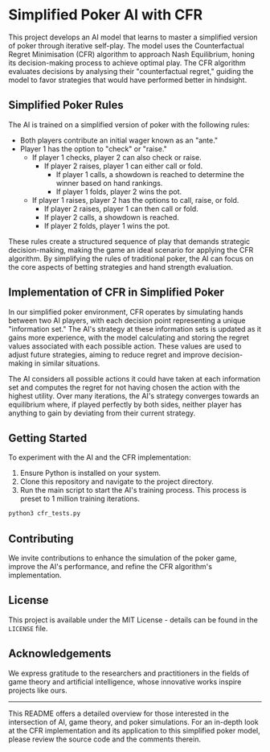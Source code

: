 
# Simplified Poker AI with CFR

This project develops an AI model that learns to master a simplified version of poker through iterative self-play. The model uses the Counterfactual Regret Minimisation (CFR) algorithm to approach Nash Equilibrium, honing its decision-making process to achieve optimal play. The CFR algorithm evaluates decisions by analysing their "counterfactual regret," guiding the model to favor strategies that would have performed better in hindsight.

## Simplified Poker Rules

The AI is trained on a simplified version of poker with the following rules:

- Both players contribute an initial wager known as an "ante."
- Player 1 has the option to "check" or "raise."
  - If player 1 checks, player 2 can also check or raise.
    - If player 2 raises, player 1 can either call or fold.
      - If player 1 calls, a showdown is reached to determine the winner based on hand rankings.
      - If player 1 folds, player 2 wins the pot.
  - If player 1 raises, player 2 has the options to call, raise, or fold.
    - If player 2 raises, player 1 can then call or fold.
    - If player 2 calls, a showdown is reached.
    - If player 2 folds, player 1 wins the pot.

These rules create a structured sequence of play that demands strategic decision-making, making the game an ideal scenario for applying the CFR algorithm. By simplifying the rules of traditional poker, the AI can focus on the core aspects of betting strategies and hand strength evaluation.

## Implementation of CFR in Simplified Poker

In our simplified poker environment, CFR operates by simulating hands between two AI players, with each decision point representing a unique "information set." The AI's strategy at these information sets is updated as it gains more experience, with the model calculating and storing the regret values associated with each possible action. These values are used to adjust future strategies, aiming to reduce regret and improve decision-making in similar situations.

The AI considers all possible actions it could have taken at each information set and computes the regret for not having chosen the action with the highest utility. Over many iterations, the AI's strategy converges towards an equilibrium where, if played perfectly by both sides, neither player has anything to gain by deviating from their current strategy.

## Getting Started

To experiment with the AI and the CFR implementation:

1. Ensure Python is installed on your system.
2. Clone this repository and navigate to the project directory.
3. Run the main script to start the AI's training process. This process is preset to 1 million training iterations.

```bash
python3 cfr_tests.py
```

## Contributing

We invite contributions to enhance the simulation of the poker game, improve the AI's performance, and refine the CFR algorithm's implementation.

## License

This project is available under the MIT License - details can be found in the `LICENSE` file.

## Acknowledgements

We express gratitude to the researchers and practitioners in the fields of game theory and artificial intelligence, whose innovative works inspire projects like ours.

---

This README offers a detailed overview for those interested in the intersection of AI, game theory, and poker simulations. For an in-depth look at the CFR implementation and its application to this simplified poker model, please review the source code and the comments therein.
